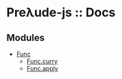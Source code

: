 # Preλude-js :: Docs

## Modules

* [Func](FUNC.md)
  * [Func.curry](FUNC.md#funccurry)
  * [Func.apply](FUNC.md#funcapply)
